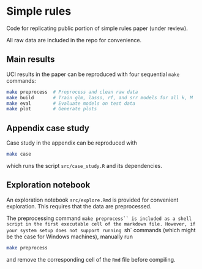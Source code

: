 # Simple rules

Code for replicating public portion of simple rules paper (under review).

All raw data are included in the repo for convenience.

## Main results

UCI results in the paper can be reproduced with four sequential `make` commands:

```bash
make preprocess  # Proprocess and clean raw data
make build       # Train glm, lasso, rf, and srr models for all k, M
make eval        # Evaluate models on test data
make plot        # Generate plots
```

## Appendix case study

Case study in the appendix can be reproduced with

```bash
make case
```

which runs the script `src/case_study.R` and its dependencies.

## Exploration notebook

An exploration notebook `src/explore.Rmd` is provided for convenient exploration.
This requires that the data are preprocessed.

The preprocessing command `make preprocess`` is included as a shell script in the
first executable cell of the markdown file.
However, if your system setup does not support running `sh` commands (which might be the case
for Windows machines), manually run

```bash
make preprocess
```

and remove the corresponding cell of the `Rmd` file before compiling.
